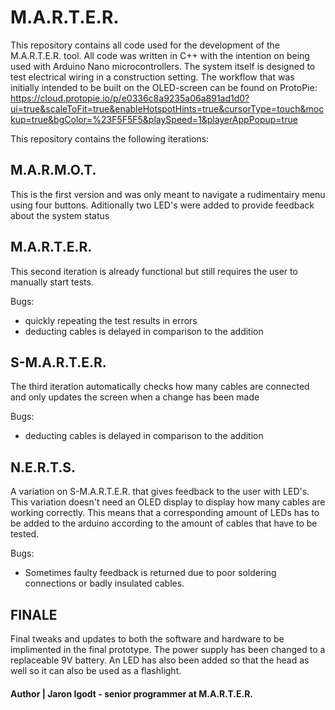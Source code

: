 # M.A.R.T.E.R.
This repository contains all code used for the development of the M.A.R.T.E.R. tool. All code was written in C++ with the intention on being used with Arduino Nano microcontrollers. The system itself is designed to test electrical wiring in a construction setting. The workflow that was initially intended to be built on the OLED-screen can be found on ProtoPie: https://cloud.protopie.io/p/e0336c8a9235a06a891ad1d0?ui=true&scaleToFit=true&enableHotspotHints=true&cursorType=touch&mockup=true&bgColor=%23F5F5F5&playSpeed=1&playerAppPopup=true

This repository contains the following iterations:

## M.A.R.M.O.T. 
This is the first version and was only meant to navigate a rudimentairy menu using four buttons. Aditionally two LED's were added to provide feedback about the system status

## M.A.R.T.E.R.
This second iteration is already functional but still requires the user to manually start tests.

Bugs:
- quickly repeating the test results in errors
- deducting cables is delayed in comparison to the addition

## S-M.A.R.T.E.R.
The third iteration automatically checks how many cables are connected and only updates the screen when a change has been made

Bugs:
- deducting cables is delayed in comparison to the addition

## N.E.R.T.S.
A variation on S-M.A.R.T.E.R. that gives feedback to the user with LED's. This variation doesn't need an OLED display to display how many cables are working correctly. 
This means that a corresponding amount of LEDs has to be added to the arduino according to the amount of cables that have to be tested.

Bugs:
- Sometimes faulty feedback is returned due to poor soldering connections or badly insulated cables.

## FINALE
Final tweaks and updates to both the software and hardware to be implimented in the final prototype. 
The power supply has been changed to a replaceable 9V battery.
An LED has also been added so that the head as well so it can also be used as a flashlight.

#### Author | Jaron Igodt - senior programmer at M.A.R.T.E.R. 





